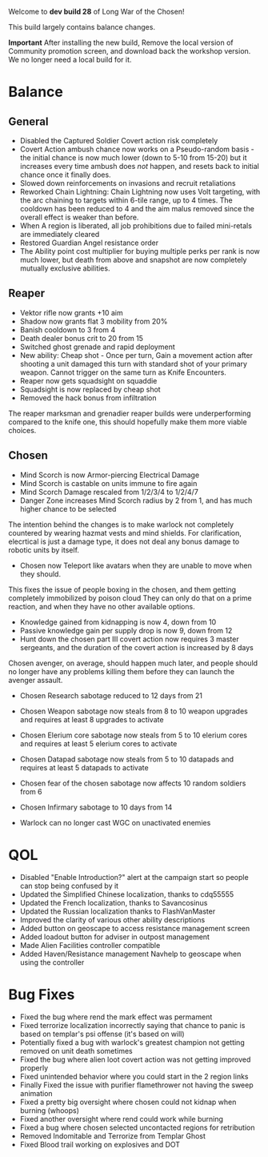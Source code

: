 Welcome to **dev build 28** of Long War of the Chosen!

This build largely contains balance changes.

**Important** After installing the new build, Remove the local version of Community promotion screen, and download back the workshop version. We no longer need a local build for it.

# Balance

## General

 * Disabled the Captured Soldier Covert action risk completely
 * Covert Action ambush chance now works on a Pseudo-random basis - the initial chance is now much lower (down to 5-10 from 15-20) but it increases every time ambush does *not* happen, and resets back to initial chance once it finally does.
 * Slowed down reinforcements on invasions and recruit retaliations
 * Reworked Chain Lightning: Chain Lightning now uses Volt targeting, with the arc chaining to
    targets within 6-tile range, up to 4 times. The cooldown has been
    reduced to 4 and the aim malus removed since the overall effect is
    weaker than before.
 * When A region is liberated, all job prohibitions due to failed mini-retals are immediately cleared
 * Restored Guardian Angel resistance order
 * The Ability point cost multiplier for buying multiple perks per rank is now much lower, but death from above and snapshot are now completely mutually exclusive abilities.

## Reaper

 * Vektor rifle now grants +10 aim
 * Shadow now grants flat 3 mobility from 20%
 * Banish cooldown to 3 from 4
 * Death dealer bonus crit to 20 from 15
 * Switched ghost grenade and rapid deployment
 * New ability: Cheap shot - Once per turn, Gain a movement action after shooting a unit damaged this turn with standard shot of your primary weapon. Cannot trigger on the same turn as Knife Encounters.
 * Reaper now gets squadsight on squaddie
 * Squadsight is now replaced by cheap shot
 * Removed the hack bonus from infiltration

The reaper marksman and grenadier reaper builds were underperforming compared to the knife one, this should hopefully make them more viable choices.

## Chosen

 * Mind Scorch is now Armor-piercing Electrical Damage 
 * Mind Scorch is castable on units immune to fire again
 * Mind Scorch Damage rescaled from 1/2/3/4 to 1/2/4/7
 * Danger Zone increases Mind Scorch radius by 2 from 1, and has much higher chance to be selected

 The intention behind the changes is to make warlock not completely countered by wearing hazmat vests and mind shields.
 For clarification, elecrtical is just a damage type, it does not deal any bonus damage to robotic units by itself. 

 * Chosen now Teleport like avatars when they are unable to move when they should.

This fixes the issue of people boxing in the chosen, and them getting completely immobilized by poison cloud
They can only do that on a prime reaction, and when they have no other available options.


 * Knowledge gained from kidnapping is now 4, down from 10
 * Passive knowledge gain per supply drop is now 9, down from 12
 * Hunt down the chosen part III covert action now requires 3 master sergeants, and the duration of the covert action is increased by 8 days

 Chosen avenger, on average, should happen much later, and people should no longer have any problems killing them before they can launch the avenger assault.

 * Chosen Research sabotage reduced to 12 days from 21
 * Chosen Weapon sabotage now steals from 8 to 10 weapon upgrades and requires at least 8 upgrades to activate
 * Chosen Elerium core sabotage now steals from 5 to 10 elerium cores and requires at least 5 elerium cores to activate
 * Chosen Datapad sabotage now steals from 5 to 10 datapads and requires at least 5 datapads to activate
 * Chosen fear of the chosen sabotage now affects 10 random soldiers from 6
 * Chosen Infirmary sabotage to 10 days from 14

 * Warlock can no longer cast WGC on unactivated enemies 

 # QOL
 * Disabled "Enable Introduction?" alert at the campaign start so people can stop being confused by it
 * Updated the Simplified Chinese localization, thanks to cdq55555
 * Updated the French localization, thanks to Savancosinus
 * Updated the Russian localization thanks to FlashVanMaster
 * Improved the clarity of various other ability descriptions
 * Added button on geoscape to access resistance management screen
 * Added loadout button for adviser in outpost management
 * Made Alien Facilities controller compatible
 * Added Haven/Resistance management Navhelp to geoscape when using the controller

 # Bug Fixes

 * Fixed the bug where rend the mark effect was permament
 * Fixed terrorize localization incorrectly saying that chance to panic is based on templar's psi offense (it's based on will)
 * Potentially fixed a bug with warlock's greatest champion not getting removed on unit death sometimes
 * Fixed the bug where alien loot covert action was not getting improved properly
 * Fixed unintended behavior where you could start in the 2 region links
 * Finally Fixed the issue with purifier flamethrower not having the sweep animation
 * Fixed a pretty big oversight where chosen could not kidnap when burning (whoops)
 * Fixed another oversight where rend could work while burning
 * Fixed a bug where chosen selected uncontacted regions for retribution
 * Removed Indomitable and Terrorize from Templar Ghost
 * Fixed Blood trail working on explosives and DOT
